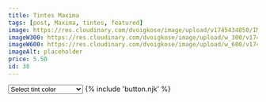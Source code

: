 ```yaml
---
title: Tintes Maxima
tags: [post, Maxima, tintes, featured]
image: https://res.cloudinary.com/dvoigkose/image/upload/v1745434050/IMG_3317_pjwxkl.jpg
imageW300: https://res.cloudinary.com/dvoigkose/image/upload/w_300/v1745434050/IMG_3317_pjwxkl.jpg
imageW600: https://res.cloudinary.com/dvoigkose/image/upload/w_600/v1745434050/IMG_3317_pjwxkl.jpg
imageAlt: placeholder
price: 5.50
id: 38
---
```

<select class="tintSelector">
    <option value="">Select tint color</option>
    <option value="1"> 1 </option>
    <option value="3"> 3 </option>
    <option value="4"> 4 </option>
    <option value="5"> 5 </option>
    <option value="6"> 6 </option>
    <option value="7"> 7 </option>
    <option value="8"> 8 </option>
    <option value="9"> 9 </option>
    <option value="10"> 10 </option>
    <option value="5.0"> 5.0 </option>
    <option value="6.0"> 6.0 </option>
    <option value="7.0"> 7.0 </option>
    <option value="8.0"> 8.0 </option>
    <option value="9.0"> 9.0 </option>
    <option value="4.01"> 4.01 </option>
    <option value="5.01"> 5.01 </option>
    <option value="6.01"> 6.01 </option>
    <option value="7.01"> 7.01 </option>
    <option value="8.01"> 8.01 </option>
    <option value="1.1"> 1.1 </option>
    <option value="3.1"> 3.1 </option>
    <option value="4.1"> 4.1 </option>
    <option value="5.1"> 5.1 </option>
    <option value="6.1"> 6.1 </option>
    <option value="7.1"> 7.1 </option>
    <option value="8.1"> 8.1 </option>
    <option value="9.1"> 9.1 </option>
    <option value="10.1"> 10.1 </option>
    <option value="6.11"> 6.11 </option>
    <option value="7.11"> 7.11 </option>
    <option value="8.11"> 8.11 </option>
    <option value="9.11"> 9.11 </option>
    <option value="10.11"> 10.11 </option>
    <option value="4.3"> 4.3 </option>
    <option value="5.3"> 5.3 </option>
    <option value="6.3"> 6.3 </option>
    <option value="7.3"> 7.3 </option>
    <option value="8.3"> 8.3 </option>
    <option value="8.33"> 8.33 </option>
    <option value="9.3"> 9.3 </option>
    <option value="4.4"> 4.4 </option>
    <option value="5.4"> 5.4 </option>
    <option value="6.4"> 6.4 </option>
    <option value="7.4"> 7.4 </option>
    <option value="7.44"> 7.44 </option>
    <option value="7.46"> 7.46 </option>
    <option value="8.4"> 8.4 </option>
    <option value="8.44"> 8.44 </option>
    <option value="3.6"> 3.6 </option>
    <option value="5.6"> 5.6 </option>
    <option value="5.62"> 5.62 </option>
    <option value="6.6"> 6.6 </option>
    <option value="6.64"> 6.64 </option>
    <option value="6.66"> 6.66 </option>
    <option value="7.66"> 7.66 </option>
    <option value="4.5"> 4.5 </option>
    <option value="5.5"> 5.5 </option>
    <option value="5.56"> 5.56 </option>
    <option value="6.5"> 6.5 </option>
    <option value="6.58"> 6.58 </option>
    <option value="2.2"> 2.2 </option>
    <option value="4.2"> 4.2 </option>
    <option value="5.2"> 5.2 </option>
    <option value="6.22"> 6.22 </option>
    <option value="7.22"> 7.22 </option>
    <option value="7.26"> 7.26 </option>
    <option value="9.21"> 9.21 </option>
    <option value="4.91"> 4.91 </option>
    <option value="5.91"> 5.91 </option>
    <option value="6.91"> 6.91 </option>
    <option value="7.91"> 7.91 </option>
    <option value="3.99"> 3.99 </option>
    <option value="4.99"> 4.99 </option>
    <option value="5.99"> 5.99 </option>
    <option value="6.99"> 6.99 </option>
    <option value="7.99"> 7.99 </option>
    <option value="8.99"> 8.99 </option>
    <option value="9.99"> 9.99 </option>
    <option value="4.89"> 4.89 </option>
    <option value="5.89"> 5.89 </option>
    <option value="6.89"> 6.89 </option>
    <option value="7.83"> 7.83 </option>
    <option value="7.84"> 7.84 </option>
    <option value="6.7"> 6.7 </option>
    <option value="7.7"> 7.7 </option>
    <option value="8.7"> 8.7 </option>
    <option value="9.7"> 9.7 </option>
    <option value="10.7"> 10.7 </option>
    <option value="8.13"> 8.13 </option>
    <option value="8.31"> 8.31 </option>
    <option value="10.13"> 10.13 </option>
    <option value="900"> 900 </option>
    <option value="901"> 901 </option>
    <option value="903"> 903 </option>
    <option value="912"> 912 </option>
    <option value="913"> 913 </option>
    <option value="1000"> 1000 </option>
    <option value="900s"> 900s </option>
    <option value="901s"> 901s </option>
    <option value="902s"> 902s </option>
    <option value="Neutral"> Neutral </option>
    <option value="Argento"> Silver </option>
    <option value="cenere"> Ash </option>
    <option value="Blu"> Blue </option>
    <option value="Viola"> Violet </option>
    <option value="Rosso"> Red </option>
    <option value="Rame"> Copper </option>
    <option value="Verde"> Green </option>
    <option value="Rame Creative Color"> Copper (Highlights) </option>
    <option value="Fiamma Creative Color"> Flame (Highlights) </option>
    <option value="Fucsia Creative Color"> Fuchsia (Highlights) </option>
    <option value="Amaranto Creative Color"> Amaranth (Highlights) </option>
    <option value="Violino Creative Color"> Violet (Highlights) </option>
    <option value="7 Lunar Gray"> 7 Lunar Gray </option>
    <option value="8 Lunar Gray"> 8 Lunar Gray </option>
    <option value="9 Lunar Gray"> 9 Lunar Gray </option>
    <option value="7 Stone Blue"> 7 Stone Blue </option>
    <option value="8 Stone Blue"> 8 Stone Blue </option>
    <option value="9 Stone Blue"> 9 Stone Blue </option>
    <option value="7 Chrome Violet"> 7 Chrome Violet </option>
    <option value="8 Chrome Violet"> 8 Chrome Violet </option>
    <option value="9 Chrome Violet"> 9 Chrome Violet </option>
    <option value="7 Artic Rose"> 7 Artic Rose </option>
    <option value="8 Artic Rose"> 8 Artic Rose </option>
    <option value="9 Artic Rose"> 9 Artic Rose </option>
</select>
{% include 'button.njk' %}